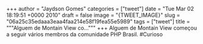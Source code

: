 
+++
author = "Jaydson Gomes"
categories = ["tweet"]
date = "Tue Mar 02 18:19:51 +0000 2010"
draft = false
image = "{TWEET_IMAGE}"
slug = "06a25c35edaaa3eaa4faa214e58f19fea55e5989"
tags = ["tweet"]
title = """Alguem de Montain View co..."""
+++
Alguem de Montain View começou a seguir vários membros da comunidade PHP Brasil. #Curioso
